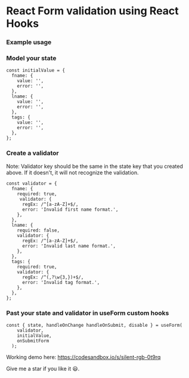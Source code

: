 # React Form validation using React Hooks

### Example usage

### Model your state

```
const initialValue = {
  fname: {
    value: '',
    error: '',
  },
  lname: {
    value: '',
    error: '',
  },
  tags: {
    value: '',
    error: '',
  },
};
```

### Create a validator

Note: Validator key should be the same in the state key that you created above. If it doesn't, it will not recognize the validation.

```
const validator = {
  fname: {
    required: true,
     validator: {
      regEx: /^[a-zA-Z]+$/,
      error: 'Invalid first name format.',
    },
  },
  lname: {
    required: false,
    validator: {
      regEx: /^[a-zA-Z]+$/,
      error: 'Invalid last name format.',
    },
  },
  tags: {
    required: true,
    validator: {
      regEx: /^(,?\w{3,})+$/,
      error: 'Invalid tag format.',
    },
  },
};
```

### Past your state and validator in useForm custom hooks

```
const { state, handleOnChange handleOnSubmit, disable } = useForm(
    validator,
    initialValue,
    onSubmitForm
  );
```

Working demo here: https://codesandbox.io/s/silent-rgb-0t9rq

Give me a star if you like it 😃.
